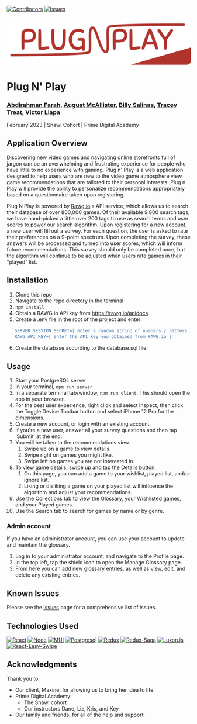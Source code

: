 [![Contributors][contributors-shield]][contributors-url]
[![Issues][issues-shield]][issues-url]

<div align="center">
  <img src="documentation/images/plugnplay-logo.png" width="800px" style="border-radius: 10px;" />
</div>

# Plug N' Play

### [Abdirahman Farah][Abdi-LinkedIn], [August McAllister][August-LinkedIn], [Billy Salinas][Billy-LinkedIn], [Tracey Treat][Tracey-LinkedIn], [Victor Llapa][Victor-LinkedIn]

February 2023 | Shawl Cohort | Prime Digital Academy

## Application Overview

Discovering new video games and navigating online storefronts full of jargon can be an overwhelming and frustrating experience for people who have little to no experience with gaming. Plug n' Play is a web application designed to help users who are new to the video game atmosphere view game recommendations that are tailored to their personal interests. Plug n Play will provide the ability to personalize recommendations appropriately based on a questionnaire taken upon registering.

Plug N Play is powered by [Rawg.io](http://www.rawg.io/)'s API service, which allows us to search their database of over 800,000 games. Of their available 9,800 search tags, we have hand-picked a little over 200 tags to use as search terms and user scores to power our search algorithm. Upon registering for a new account, a new user will fill out a survey. For each question, the user is asked to rate their preferences on a 9-point spectrum. Upon completing the survey, these answers will be processed and turned into user scores, which will inform future recommendations. This survey should only be completed once, but the algorithm will continue to be adjusted when users rate games in their "played" list.

<!-- INSERT LINK TO WALKTHROUGH VIDEO HERE -->

## Installation

1. Clone this repo
2. Navigate to the repo directory in the terminal
3. `npm install`
4. Obtain a RAWG.io API key from https://rawg.io/apidocs
5. Create a .env file in the root of the project and enter:
  ```js
    `SERVER_SESSION_SECRET=[ enter a random string of numbers / letters ]`
    `RAWG_API_KEY=[ enter the API key you obtained from RAWG.io ]`
  ```
6. Create the database according to the database.sql file.

## Usage

1. Start your PostgreSQL server
2. In your terminal, `npm run server`
3. In a separate terminal tab/window, `npm run client`. This should open the app in your browser.
4. For the best user experience, right click and select Inspect, then click the Toggle Device Toolbar button and select iPhone 12 Pro for the dimensions. 
5. Create a new account, or login with an existing account.
6. If you're a new user, answer all your survey questions and then tap ’Submit’ at the end.
7. You will be taken to the recommendations view.
   1. Swipe up on a game to view details.
   2. Swipe right on games you might like.
   3. Swipe left on games you are not interested in.
8. To view game details, swipe up and tap the Details button.
   1. On this page, you can add a game to your wishlist, played list, and/or ignore list.
   2. Liking or disliking a game on your played list will influence the algorithm and adjust your recommendations.
9. Use the Collections tab to view the Glossary, your Wishlisted games, and your Played games.
10. Use the Search tab to search for games by name or by genre.

### Admin account
If you have an administrator account, you can use your account to update and maintain the glossary.

1. Log in to your administrator account, and navigate to the Profile page.
2. In the top left, tap the shield icon to open the Manage Glossary page.
3. From here you can add new glossary entries, as well as view, edit, and delete any existing entries.

## Known Issues

Please see the [Issues](https://github.com/WSalinas315/PlugNPlay/issues) page for a comprehensive list of issues.

## Technologies Used

[![React][React.js]][React-url]
[![Node][Node.js]][Node-url]
[![MUI]][MUI-url]
[![Postgresql]][Postgresql-url]
[![Redux]][Redux-url]
[![Redux-Saga]][Redux-saga-url]
[![Luxon.js]][Luxon-url]
[![React-Easy-Swipe]][React-Easy-Swipe-url]

## Acknowledgments

Thank you to:
- Our client, Maxine, for allowing us to bring her idea to life.
- Prime Digital Academy:
  - The Shawl cohort
  - Our instructors Dane, Liz, Kris, and Key
- Our family and friends, for all of the help and support


<!-- Shields & Links -->

[contributors-shield]: https://img.shields.io/github/contributors/WSalinas315/PlugNPlay.svg?style=for-the-badge
[contributors-url]: https://github.com/WSalinas315/PlugNPlay/graphs/contributors
[issues-shield]: https://img.shields.io/github/issues/WSalinas315/PlugNPlay.svg?style=for-the-badge
[issues-url]: https://github.com/WSalinas315/PlugNPlay/issues
[linkedin-shield]: https://img.shields.io/badge/-LinkedIn-black.svg?style=for-the-badge&logo=linkedin&colorB=555

[Abdi-LinkedIn]: https://www.linkedin.com/in/abdirahman-farah-a98842255/
[August-LinkedIn]: https://www.linkedin.com/in/august-mcallister/
[Tracey-LinkedIn]: https://www.linkedin.com/in/traceystreat/
[Billy-LinkedIn]: https://www.linkedin.com/in/billy-salinas-64068b244/
[Victor-LinkedIn]: https://www.linkedin.com/in/victorllapa/

[Node.js]: https://img.shields.io/badge/Node.JS-20232A?style=for-the-badge&logo=node.js&logoColor=61DAFB
[Node-url]: https://nodejs.org/en/
[React.js]: https://img.shields.io/badge/React-20232A?style=for-the-badge&logo=react&logoColor=61DAFB
[React-url]: https://reactjs.org/
[Postgresql]: https://img.shields.io/badge/PostgreSQL-20232A?style=for-the-badge&logo=postgresql&logoColor=61DAFB
[Postgresql-url]: https://www.postgresql.org/
[Redux]: https://img.shields.io/badge/Redux-20232A?style=for-the-badge&logo=redux&logoColor=61DAFB
[Redux-url]: https://redux.js.org/
[Redux-Saga]: https://img.shields.io/badge/Redux/Saga-20232A?style=for-the-badge&logo=reduxsaga&logoColor=61DAFB
[Redux-saga-url]: https://redux-saga.js.org/
[MUI]: https://img.shields.io/badge/MUI%20&%20Material%20Design-20232A?style=for-the-badge&logo=materialdesign&logoColor=61DAFB
[MUI-url]: https://mui.com/core/
[Luxon.js]: https://img.shields.io/badge/Luxon.js-20232A?style=for-the-badge
[Luxon-url]: https://moment.github.io/luxon/#/
[React-Easy-Swipe-url]: https://www.npmjs.com/package/react-easy-swipe
[React-Easy-Swipe]: https://img.shields.io/badge/-React%20Easy%20Swipe-20232A?style=for-the-badge
